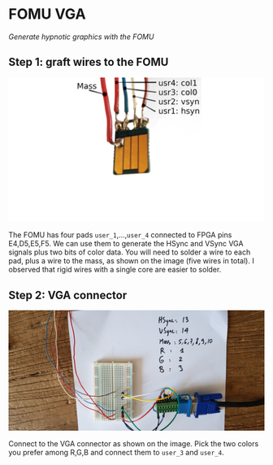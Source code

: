 # FOMU VGA
_Generate hypnotic graphics with the FOMU_

Step 1: graft wires to the FOMU
--------------------------------

![](Images/FrankenFOMU.png)

The FOMU has four pads `user_1`,...,`user_4` connected to FPGA pins
E4,D5,E5,F5. We can use them to generate the HSync and VSync VGA signals
plus two bits of color data. You will need to solder a wire to each pad, 
plus a wire to the mass, as shown on the image (five wires in total).
I observed that rigid wires with a single core are easier to solder.

Step 2: VGA connector
---------------------

![](Images/VGA.jpg)

Connect to the VGA connector as shown on the image. Pick the two colors
you prefer among R,G,B and connect them to `user_3` and `user_4`. 




